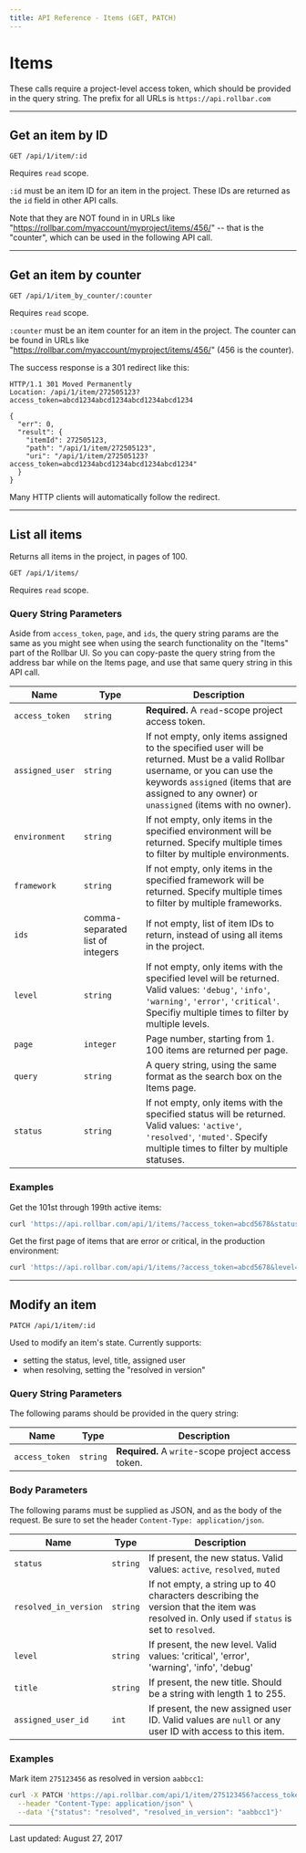 ```yaml
---
title: API Reference - Items (GET, PATCH)
---
```


# Items

These calls require a project-level access token, which should be provided in the query string.
The prefix for all URLs is `https://api.rollbar.com`

---

## Get an item by ID

    GET /api/1/item/:id

Requires `read` scope.

`:id` must be an item ID for an item in the project. These IDs are returned as the `id` field in other API calls.

Note that they are NOT found in in URLs like "https://rollbar.com/myaccount/myproject/items/456/" -- that
is the "counter", which can be used in the following API call.


---

## Get an item by counter

    GET /api/1/item_by_counter/:counter

Requires `read` scope.

`:counter` must be an item counter for an item in the project. The counter can be found in
URLs like "https://rollbar.com/myaccount/myproject/items/456/" (456 is the counter).

The success response is a 301 redirect like this:

```
HTTP/1.1 301 Moved Permanently
Location: /api/1/item/272505123?access_token=abcd1234abcd1234abcd1234abcd1234

{
  "err": 0,
  "result": {
    "itemId": 272505123,
    "path": "/api/1/item/272505123",
    "uri": "/api/1/item/272505123?access_token=abcd1234abcd1234abcd1234abcd1234"
  }
}
```

Many HTTP clients will automatically follow the redirect.


---

## List all items

Returns all items in the project, in pages of 100.

    GET /api/1/items/

Requires `read` scope.


### Query String Parameters

Aside from `access_token`, `page`, and `ids`, the query string params are the same as you might
see when using the search functionality on the "Items" part of the Rollbar UI. So you can
copy-paste the query string from the address bar while on the Items page, and use that same query
string in this API call.

Name | Type | Description
-----|------|-------------
`access_token`|`string`|**Required.** A `read`-scope project access token.
`assigned_user`|`string`|If not empty, only items assigned to the specified user will be returned. Must be a valid Rollbar username, or you can use the keywords `assigned` (items that are assigned to any owner) or `unassigned` (items with no owner).
`environment`|`string`|If not empty, only items in the specified environment will be returned. Specify multiple times to filter by multiple environments.
`framework`|`string`|If not empty, only items in the specified framework will be returned. Specify multiple times to filter by multiple frameworks.
`ids`|comma-separated list of integers|If not empty, list of item IDs to return, instead of using all items in the project.
`level`|`string`|If not empty, only items with the specified level will be returned. Valid values: `'debug'`, `'info'`, `'warning'`, `'error'`, `'critical'`. Specifiy multiple times to filter by multiple levels.
`page`|`integer`|Page number, starting from 1. 100 items are returned per page.
`query`|`string`|A query string, using the same format as the search box on the Items page.
`status`|`string`|If not empty, only items with the specified status will be returned. Valid values: `'active'`, `'resolved'`, `'muted'`. Specify multiple times to filter by multiple statuses.

### Examples

Get the 101st through 199th active items:

```bash
curl 'https://api.rollbar.com/api/1/items/?access_token=abcd5678&status=active&page=2'
```

Get the first page of items that are error or critical, in the production environment:

```bash
curl 'https://api.rollbar.com/api/1/items/?access_token=abcd5678&level=error&level=critical&environment=production'
```


---

## Modify an item

    PATCH /api/1/item/:id

Used to modify an item's state. Currently supports:

- setting the status, level, title, assigned user
- when resolving, setting the "resolved in version"

### Query String Parameters

The following params should be provided in the query string:

Name | Type | Description
-----|------|-------------
`access_token`|`string`|**Required.** A `write`-scope project access token.

### Body Parameters

The following params must be supplied as JSON, and as the body of the request. Be sure to set the header `Content-Type: application/json`.

Name | Type | Description
-----|------|-------------
`status`|`string`|If present, the new status. Valid values: `active`, `resolved`, `muted`
`resolved_in_version`|`string`|If not empty, a string up to 40 characters describing the version that the item was resolved in. Only used if `status` is set to `resolved`.
`level`|`string`|If present, the new level. Valid values: 'critical', 'error', 'warning', 'info', 'debug'
`title`|`string`|If present, the new title. Should be a string with length 1 to 255.
`assigned_user_id`|`int`|If present, the new assigned user ID. Valid values are `null` or any user ID with access to this item.

### Examples

Mark item `275123456` as resolved in version `aabbcc1`:

```bash
curl -X PATCH 'https://api.rollbar.com/api/1/item/275123456?access_token=abcd1234abcd1234' \
  --header "Content-Type: application/json" \
  --data '{"status": "resolved", "resolved_in_version": "aabbcc1"}'
```


-----
Last updated: August 27, 2017
